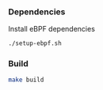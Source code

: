 ### Dependencies

Install eBPF dependencies

```bash
./setup-ebpf.sh
```

### Build 

```bash
make build
```